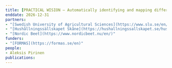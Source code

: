 ```yaml
---
title: [PRACTICAL WISION – Automatically identifying and mapping different weed species through the practical application of AI-based image analysis models](https://www.ri.se/en/expertise-areas/projects/practical-wision-automatic-identification-and-mapping-of-weeds)
enddate: 2026-12-31
partners:
- "[Swedish University of Agricultural Sciences](https://www.slu.se/en/)"
- "[Hushållningssällskapet Skåne](https://hushallningssallskapet.se/hushallningssallskapet-skane/)"
- "[Nordic Beet](https://www.nordicbeet.nu/en/)"
funders:
- "[FORMAS](https://formas.se/en)"
people:
- Aleksis Pirinen
publications:
---
```


